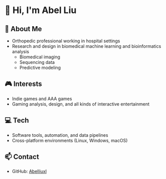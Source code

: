 # 👋 Hi, I'm Abel Liu

## 🏥 About Me
- Orthopedic professional working in hospital settings  
- Research and design in biomedical machine learning and bioinformatics analysis  
  - Biomedical imaging  
  - Sequencing data  
  - Predictive modeling  

## 🎮 Interests
- Indie games and AAA games  
- Gaming analysis, design, and all kinds of interactive entertainment  

## 💻 Tech
- Software tools, automation, and data pipelines  
- Cross-platform environments (Linux, Windows, macOS)  

## 📫 Contact
- GitHub: [Abelliuxl](https://github.com/Abelliuxl)
